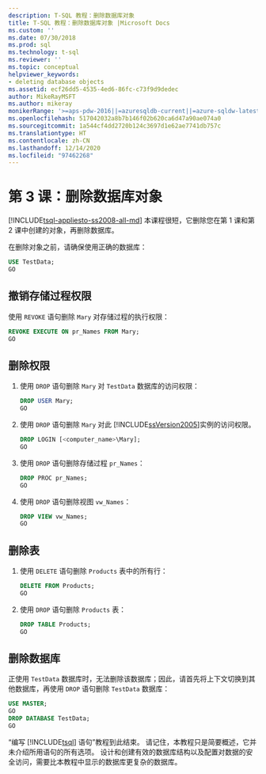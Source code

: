 ```yaml
---
description: T-SQL 教程：删除数据库对象
title: T-SQL 教程：删除数据库对象 |Microsoft Docs
ms.custom: ''
ms.date: 07/30/2018
ms.prod: sql
ms.technology: t-sql
ms.reviewer: ''
ms.topic: conceptual
helpviewer_keywords:
- deleting database objects
ms.assetid: ecf26dd5-4535-4ed6-86fc-c73f9d9dedec
author: MikeRayMSFT
ms.author: mikeray
monikerRange: '>=aps-pdw-2016||=azuresqldb-current||=azure-sqldw-latest||>=sql-server-2016||>=sql-server-linux-2017||=azuresqldb-mi-current'
ms.openlocfilehash: 517042032a8b7b146f02b620ca6d47a90ae074a0
ms.sourcegitcommit: 1a544cf4dd2720b124c3697d1e62ae7741db757c
ms.translationtype: HT
ms.contentlocale: zh-CN
ms.lasthandoff: 12/14/2020
ms.locfileid: "97462268"
---
```

# <a name="lesson-3-delete-database-objects"></a>第 3 课：删除数据库对象
[!INCLUDE[tsql-appliesto-ss2008-all-md](../includes/tsql-appliesto-ss2008-all-md.md)]
本课程很短，它删除您在第 1 课和第 2 课中创建的对象，再删除数据库。  
  
在删除对象之前，请确保使用正确的数据库：
  
  ```sql  
  USE TestData;  
  GO  
  ```  

## <a name="revoke-stored-procedure-permissions"></a>撤销存储过程权限
  
使用 `REVOKE` 语句删除 `Mary` 对存储过程的执行权限：
  
  ```sql  
  REVOKE EXECUTE ON pr_Names FROM Mary;  
  GO  
  ```  
  
## <a name="drop-permissions"></a>删除权限

1. 使用 `DROP` 语句删除 `Mary` 对 `TestData` 数据库的访问权限：
  
   ```sql  
   DROP USER Mary;  
   GO  
   ```  


2. 使用 `DROP` 语句删除 `Mary` 对此 [!INCLUDE[ssVersion2005](../includes/ssversion2005-md.md)]实例的访问权限。
  
   ```sql  
   DROP LOGIN [<computer_name>\Mary];  
   GO   
   ```  
  
3. 使用 `DROP` 语句删除存储过程 `pr_Names`：  
  
   ```sql  
   DROP PROC pr_Names;  
   GO   
   ```  
  
4. 使用 `DROP` 语句删除视图 `vw_Names`：  
  
   ```sql  
   DROP VIEW vw_Names;  
   GO  
   ```  

## <a name="delete-table"></a>删除表
  
1. 使用 `DELETE` 语句删除 `Products` 表中的所有行：  
  
    ```sql  
    DELETE FROM Products;  
    GO  
    ```  
  
2.  使用 `DROP` 语句删除 `Products` 表：  
  
    ```sql  
    DROP TABLE Products;  
    GO    
    ```  

## <a name="remove-database"></a>删除数据库
  
正使用 `TestData` 数据库时，无法删除该数据库；因此，请首先将上下文切换到其他数据库，再使用 `DROP` 语句删除 `TestData` 数据库：  
  
  ```sql  
  USE MASTER;  
  GO  
  DROP DATABASE TestData;  
  GO   
  ```  
  
“编写 [!INCLUDE[tsql](../includes/tsql-md.md)] 语句”教程到此结束。 请记住，本教程只是简要概述，它并未介绍所用语句的所有选项。 设计和创建有效的数据库结构以及配置对数据的安全访问，需要比本教程中显示的数据库更复杂的数据库。  

  
  
